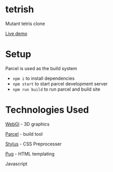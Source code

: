 # tetrish
Mutant tetris clone

[Live demo](https://nickdolf.com/toys/tetrish)

# Setup

Parcel is used as the build system

- `npm i` to install dependencies
- `npm start` to start parcel development server
- `npm run build` to run parcel and build site 

# Technologies Used
[WebGl](https://www.khronos.org/webgl/) - 3D graphics

[Parcel](https://parceljs.org/) - build tool

[Stylus](https://stylus-lang.com/) - CSS Preprocesser

[Pug](https://pugjs.org/api/getting-started.html) - HTML templating

Javascript